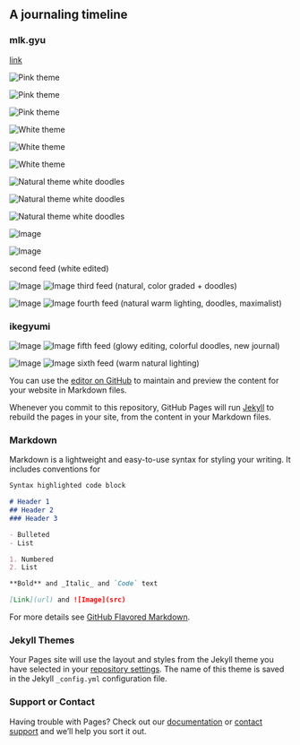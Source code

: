 ## A journaling timeline

### mlk.gyu
[link](https://www.instagram.com/mlk.gyu/ "instagram")

![Pink theme](IMG_9971.jpg) 

![Pink theme](IMG_9970.jpg) 

![Pink theme](IMG_9969.jpg) 

![White theme](IMG_9972.jpg) 

![White theme](IMG_9974.jpg) 

![White theme](IMG_9976.jpg) 

![Natural theme white doodles](Summer_Playlist.png) 

![Natural theme white doodles](Monster.png) 

![Natural theme white doodles](Boom.png) 

![Image](src) 

![Image](src) 

second feed (white edited)

![Image](src) 
![Image](src) 
third feed (natural, color graded + doodles)

![Image](src) 
![Image](src) 
fourth feed (natural warm lighting, doodles, maximalist)

### ikegyumi

![Image](src) 
![Image](src) 
fifth feed (glowy editing, colorful doodles, new journal) 

![Image](src) 
![Image](src) 
sixth feed (warm natural lighting)


You can use the [editor on GitHub](https://github.com/ksun08/Lilies-in-May/edit/main/README.md) to maintain and preview the content for your website in Markdown files.

Whenever you commit to this repository, GitHub Pages will run [Jekyll](https://jekyllrb.com/) to rebuild the pages in your site, from the content in your Markdown files.

### Markdown

Markdown is a lightweight and easy-to-use syntax for styling your writing. It includes conventions for

```markdown
Syntax highlighted code block

# Header 1
## Header 2
### Header 3

- Bulleted
- List

1. Numbered
2. List

**Bold** and _Italic_ and `Code` text

[Link](url) and ![Image](src)
```

For more details see [GitHub Flavored Markdown](https://guides.github.com/features/mastering-markdown/).

### Jekyll Themes

Your Pages site will use the layout and styles from the Jekyll theme you have selected in your [repository settings](https://github.com/ksun08/Lilies-in-May/settings/pages). The name of this theme is saved in the Jekyll `_config.yml` configuration file.

### Support or Contact

Having trouble with Pages? Check out our [documentation](https://docs.github.com/categories/github-pages-basics/) or [contact support](https://support.github.com/contact) and we’ll help you sort it out.
